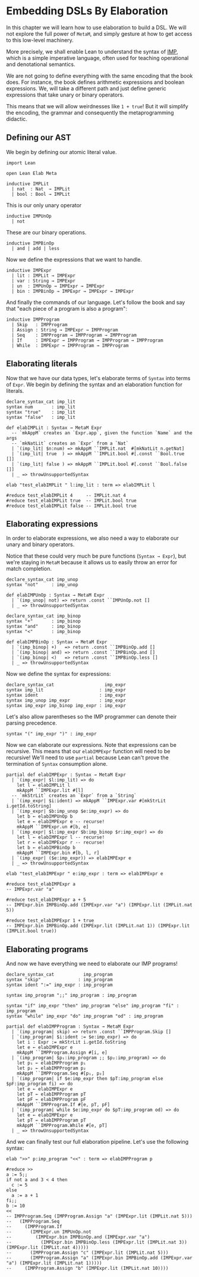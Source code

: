 # Embedding DSLs By Elaboration

In this chapter we will learn how to use elaboration to build a DSL. We will not
explore the full power of `MetaM`, and simply gesture at how to get access to
this low-level machinery.

More precisely, we shall enable Lean to understand the syntax of
[IMP](http://concrete-semantics.org/concrete-semantics.pdf),
which is a simple imperative language, often used for teaching operational and
denotational semantics. 

We are not going to define everything with the same encoding that the book does.
For instance, the book defines arithmetic expressions and boolean expressions.
We, will take a different path and just define generic expressions that take
unary or binary operators.

This means that we will allow weirdnesses like `1 + true`! But it will simplify
the encoding, the grammar and consequently the metaprogramming didactic.

## Defining our AST

We begin by defining our atomic literal value.

```lean
import Lean

open Lean Elab Meta

inductive IMPLit
  | nat  : Nat  → IMPLit
  | bool : Bool → IMPLit
```

This is our only unary operator

```lean
inductive IMPUnOp
  | not
```

These are our binary operations.

```lean
inductive IMPBinOp
  | and | add | less
```

Now we define the expressions that we want to handle.

```lean
inductive IMPExpr
  | lit : IMPLit → IMPExpr
  | var : String → IMPExpr
  | un  : IMPUnOp → IMPExpr → IMPExpr
  | bin : IMPBinOp → IMPExpr → IMPExpr → IMPExpr
```

And finally the commands of our language. Let's follow the book and say that
"each piece of a program is also a program":

```lean
inductive IMPProgram
  | Skip   : IMPProgram
  | Assign : String → IMPExpr → IMPProgram
  | Seq    : IMPProgram → IMPProgram → IMPProgram
  | If     : IMPExpr → IMPProgram → IMPProgram → IMPProgram
  | While  : IMPExpr → IMPProgram → IMPProgram
```

## Elaborating literals

Now that we have our data types, let's elaborate terms of `Syntax` into
terms of `Expr`. We begin by defining the syntax and an elaboration function for
literals.

```lean
declare_syntax_cat imp_lit
syntax num       : imp_lit
syntax "true"    : imp_lit
syntax "false"   : imp_lit

def elabIMPLit : Syntax → MetaM Expr
  -- `mkAppM` creates an `Expr.app`, given the function `Name` and the args
  -- `mkNatLit` creates an `Expr` from a `Nat`
  | `(imp_lit| $n:num) => mkAppM ``IMPLit.nat  #[mkNatLit n.getNat]
  | `(imp_lit| true  ) => mkAppM ``IMPLit.bool #[.const ``Bool.true []]
  | `(imp_lit| false ) => mkAppM ``IMPLit.bool #[.const ``Bool.false []]
  | _ => throwUnsupportedSyntax

elab "test_elabIMPLit " l:imp_lit : term => elabIMPLit l

#reduce test_elabIMPLit 4     -- IMPLit.nat 4
#reduce test_elabIMPLit true  -- IMPLit.bool true
#reduce test_elabIMPLit false -- IMPLit.bool true
```

## Elaborating expressions

In order to elaborate expressions, we also need a way to elaborate our unary and
binary operators.

Notice that these could very much be pure functions (`Syntax → Expr`), but we're
staying in `MetaM` because it allows us to easily throw an error for match
completion.

```lean
declare_syntax_cat imp_unop
syntax "not"     : imp_unop

def elabIMPUnOp : Syntax → MetaM Expr
  | `(imp_unop| not) => return .const ``IMPUnOp.not []
  | _ => throwUnsupportedSyntax

declare_syntax_cat imp_binop
syntax "+"       : imp_binop
syntax "and"     : imp_binop
syntax "<"       : imp_binop

def elabIMPBinOp : Syntax → MetaM Expr
  | `(imp_binop| +)   => return .const ``IMPBinOp.add []
  | `(imp_binop| and) => return .const ``IMPBinOp.and []
  | `(imp_binop| <)   => return .const ``IMPBinOp.less []
  | _ => throwUnsupportedSyntax
```

Now we define the syntax for expressions:

```lean
declare_syntax_cat                   imp_expr
syntax imp_lit                     : imp_expr
syntax ident                       : imp_expr
syntax imp_unop imp_expr           : imp_expr
syntax imp_expr imp_binop imp_expr : imp_expr
```

Let's also allow parentheses so the IMP programmer can denote their parsing
precedence.

```lean
syntax "(" imp_expr ")" : imp_expr
```

Now we can elaborate our expressions. Note that expressions can be recursive.
This means that our `elabIMPExpr` function will need to be recursive! We'll need
to use `partial` because Lean can't prove the termination of `Syntax`
consumption alone.

```lean
partial def elabIMPExpr : Syntax → MetaM Expr
  | `(imp_expr| $l:imp_lit) => do
    let l ← elabIMPLit l
    mkAppM ``IMPExpr.lit #[l]
  -- `mkStrLit` creates an `Expr` from a `String`
  | `(imp_expr| $i:ident) => mkAppM ``IMPExpr.var #[mkStrLit i.getId.toString]
  | `(imp_expr| $b:imp_unop $e:imp_expr) => do
    let b ← elabIMPUnOp b
    let e ← elabIMPExpr e -- recurse!
    mkAppM ``IMPExpr.un #[b, e]
  | `(imp_expr| $l:imp_expr $b:imp_binop $r:imp_expr) => do
    let l ← elabIMPExpr l -- recurse!
    let r ← elabIMPExpr r -- recurse!
    let b ← elabIMPBinOp b
    mkAppM ``IMPExpr.bin #[b, l, r]
  | `(imp_expr| ($e:imp_expr)) => elabIMPExpr e
  | _ => throwUnsupportedSyntax

elab "test_elabIMPExpr " e:imp_expr : term => elabIMPExpr e

#reduce test_elabIMPExpr a
-- IMPExpr.var "a"

#reduce test_elabIMPExpr a + 5
-- IMPExpr.bin IMPBinOp.add (IMPExpr.var "a") (IMPExpr.lit (IMPLit.nat 5))

#reduce test_elabIMPExpr 1 + true
-- IMPExpr.bin IMPBinOp.add (IMPExpr.lit (IMPLit.nat 1)) (IMPExpr.lit (IMPLit.bool true))
```

## Elaborating programs

And now we have everything we need to elaborate our IMP programs!

```lean
declare_syntax_cat           imp_program
syntax "skip"              : imp_program
syntax ident ":=" imp_expr : imp_program

syntax imp_program ";;" imp_program : imp_program

syntax "if" imp_expr "then" imp_program "else" imp_program "fi" : imp_program
syntax "while" imp_expr "do" imp_program "od" : imp_program

partial def elabIMPProgram : Syntax → MetaM Expr
  | `(imp_program| skip) => return .const ``IMPProgram.Skip []
  | `(imp_program| $i:ident := $e:imp_expr) => do
    let i : Expr := mkStrLit i.getId.toString
    let e ← elabIMPExpr e
    mkAppM ``IMPProgram.Assign #[i, e]
  | `(imp_program| $p₁:imp_program ;; $p₂:imp_program) => do
    let p₁ ← elabIMPProgram p₁
    let p₂ ← elabIMPProgram p₂
    mkAppM ``IMPProgram.Seq #[p₁, p₂]
  | `(imp_program| if $e:imp_expr then $pT:imp_program else $pF:imp_program fi) => do
    let e ← elabIMPExpr e
    let pT ← elabIMPProgram pT
    let pF ← elabIMPProgram pF
    mkAppM ``IMPProgram.If #[e, pT, pF]
  | `(imp_program| while $e:imp_expr do $pT:imp_program od) => do
    let e ← elabIMPExpr e
    let pT ← elabIMPProgram pT
    mkAppM ``IMPProgram.While #[e, pT]
  | _ => throwUnsupportedSyntax
```

And we can finally test our full elaboration pipeline. Let's use the following
syntax:

```lean
elab ">>" p:imp_program "<<" : term => elabIMPProgram p

#reduce >>
a := 5;;
if not a and 3 < 4 then
  c := 5
else
  a := a + 1
fi;;
b := 10
<<
-- IMPProgram.Seq (IMPProgram.Assign "a" (IMPExpr.lit (IMPLit.nat 5)))
--   (IMPProgram.Seq
--     (IMPProgram.If
--       (IMPExpr.un IMPUnOp.not
--         (IMPExpr.bin IMPBinOp.and (IMPExpr.var "a")
--           (IMPExpr.bin IMPBinOp.less (IMPExpr.lit (IMPLit.nat 3)) (IMPExpr.lit (IMPLit.nat 4)))))
--       (IMPProgram.Assign "c" (IMPExpr.lit (IMPLit.nat 5)))
--       (IMPProgram.Assign "a" (IMPExpr.bin IMPBinOp.add (IMPExpr.var "a") (IMPExpr.lit (IMPLit.nat 1)))))
--     (IMPProgram.Assign "b" (IMPExpr.lit (IMPLit.nat 10))))
```
